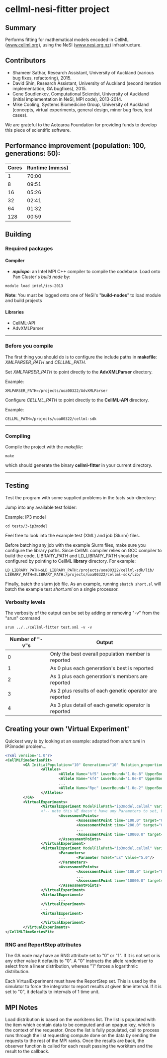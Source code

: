 # cellml-nesi-fitter project

## Summary
Performs fitting for mathematical models encoded in CellML (www.cellml.org), using the NeSI (www.nesi.org.nz) infrastructure.

## Contributors

* Shameer Sathar, Research Assistant, University of Auckland (various bug fixes, refactoring), 2015.
* David Shin, Research Assistant, University of Auckland (second iteration implementation, GA bugfixes), 2015.
* Gene Soudlenkov, Computational Scientist, University of Auckland (initial implementation in NeSI, MPI code), 2013-2014.
* Mike Cooling, Systems Biomedicine Group, University of Auckland (concepts, virtual experiments, general design, minor bug fixes, test cases).

We are grateful to the Aotearoa Foundation for providing funds to develop this piece of scientific software.

## Performance improvement (population: 100, generations: 50):

|Cores|Runtime (mm:ss)|
|------|-------------|
|1|70:00|
|8|09:51|
|16|05:26|
|32|02:41|
|64|01:32|
|128|00:59|

## Building
### Required packages
#### Compiler
* ***mpiicpc***: an Intel MPI C++ compiler to compile the codebase. Load onto Pan Cluster's *build node* by:
```
module load intel/ics-2013
``` 

**Note**: You must be logged onto one of NeSI's "**build-nodes**" to load module and build projects

#### Libraries
* CellML-API
* AdvXMLParser

---

### Before you compile
The first thing you should do is to configure the include paths in **makefile**: *XMLPARSER_PATH* and *CELLML_PATH*.

Set *XMLPARSER_PATH* to point directly to the **AdvXMLParser** directory. 

Example:
```
XMLPARSER_PATH=/projects/uoa00322/AdvXMLParser
```

Configure *CELLML_PATH* to point directly to the **CellML-API** directory.

Example:
```
CELLML_PATH=/projects/uoa00322/cellml-sdk
```

---

### Compiling
Compile the project with the *makefile*:
```
make
```
which should generate the binary **cellml-fitter** in your current directory.

---

## Testing
Test the program with some supplied problems in the *tests* sub-directory:

Jump into any available test folder: 

Example: IP3 model
```
cd tests/3-ip3model
```

Feel free to look into the example test (XML) and job (Slurm) files.

Before batching any job with the example Slurm files, make sure you configure the library paths. Since CellML compiler relies on GCC compiler to build the code, LIBRARY_PATH and LD_LIBRARY_PATH should be configured by pointing to CellML **library** directory. For example:

```
LD_LIBRARY_PATH=$LD_LIBRARY_PATH:/projects/uoa00322/cellml-sdk/lib/
LIBRARY_PATH=$LIBRARY_PATH:/projects/uoa00322/cellml-sdk/lib/
```

Finally, batch the slurm job file. As an example, running `sbatch short.sl` will batch the example test *short.xml* on a single processor.

### Verbosity levels

The verbosity of the output can be set by adding or removing "-v" from the "srun" command

```
srun ../../cellml-fitter test.xml -v -v
```

|Number of "-v"s|Output|
|------|-------------|
|0|Only the best overall population member is reported|
|1|As 0 plus each generation's best is reported|
|2|As 1 plus each generation's members are reported|
|3|As 2 plus results of each genetic operator are reported|
|4|As 3 plus detail of each genetic operator is reported|

## Creating your own 'Virtual Experiment'
Quickest way is by looking at an example: adapted from *short.xml* in IP3model problem...
```xml
<?xml version="1.0"?>
<CellMLTimeSeriesFit>
        <GA InitialPopulation="10" Generations="10" Mutation_proportion="0.4" Crossover_proportion="0.30" RNG="1">
                <Alleles>
                        <Allele Name="kf5" LowerBound="1.0e-8" UpperBound="9.999e2"/>
                        <Allele Name="kf4" LowerBound="1.0e-8" UpperBound="9.999e2"/>
                        ...
                        <Allele Name="Rpc" LowerBound="1.0e-2" UpperBound="5e3"/>
                </Alleles>
        </GA>
        <VirtualExperiments>
                <VirtualExperiment ModelFilePath="ip3model.cellml" Variable="IP3" ReportStep="50.0">
                <!-- note this VE doesn't have any Parameters to set, but next VE does (ie optional Parameters entity here) -->
                        <AssessmentPoints>
                                <AssessmentPoint time="100.0" target="0.026761882" />
                                <AssessmentPoint time="200.0" target="0.032711469" />
                                ...
                                <AssessmentPoint time="10000.0" target="0.015490316" />
                        </AssessmentPoints>
                </VirtualExperiment>
                <VirtualExperiment ModelFilePath="ip3model.cellml" Variable="Ca" ReportStep="50.0">
                        <Parameters>
                                <Parameter ToSet="Ls" Value="5.0"/>
                        </Parameters>
                        <AssessmentPoints>
                                <AssessmentPoint time="100.0" target="0.1" />
                                ...
                                <AssessmentPoint time="10000.0" target="0.099907954" />
                        </AssessmentPoints>
                </VirtualExperiment>
                <VirtualExperiment>
                        ...
                </VirtualExperiment>
                ...
                <VirtualExperiment>
                        ...
                </VirtualExperiment>
        </VirtualExperiments>
</CellMLTimeSeriesFit>
```

### RNG and ReportStep attributes

The GA node may have an RNG attribute set to "0" or "1". If it is not set or is any other value it defaults to "0". A "0" instructs the allele randomiser to select from a linear
distribution, whereas "1" forces a logarithmic distribution.

Each VirtualExperiment must have the ReportStep set. This is used by the simulator to force the integrator to report results at given time interval. If it is set to "0", it defaults to intervals of 1 time unit.

## MPI Notes

Load distribution is based on the workitems list. The list is populated with the item which contain
data to be computed and an opaque key, which is the context of the requestor. Once the list is fully
populated, call to process runs through the list requesting compute done on the data by sending the 
requests to the rest of the MPI ranks. Once the results are back, the observer function is called for
each result passing the workitem and the result to the callback.
